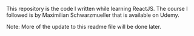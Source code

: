 This repository is the code I written while learning ReactJS.
The course I followed is by Maximilian Schwarzmueller that is available on Udemy.

Note: More of the update to this readme file will be done later.
